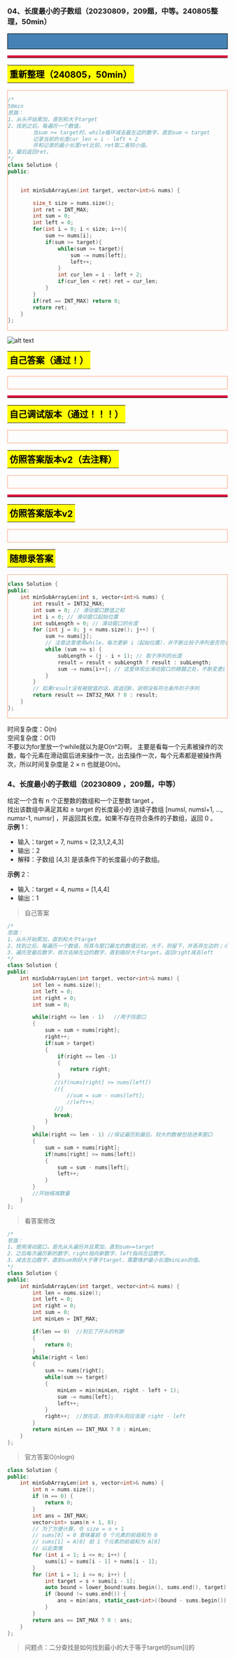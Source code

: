 ### 04、长度最小的子数组（20230809，209题，中等。240805整理，50min）
<div style="border: 1px solid black; padding: 10px; background-color: SteelBlue;">



  </p>
</div>

<hr style="border-top: 5px solid #DC143C;">
<table>
  <tr>
    <td bgcolor="Yellow" style="padding: 5px; border: 0px solid black;">
      <span style="font-weight: bold; font-size: 20px;color: black;">
      重新整理（240805，50min）
      </span>
    </td>
  </tr>
</table>
<div style="padding: 0px; border: 1.5px solid LightSalmon; margin-bottom: 10px;">

```C++
/*
50min
思路：
1、从头开始累加，直到和大于target
2、找到之后，每遍历一个数值，
        当sum >= target时，while循环减去最左边的数字，直到sum < target
        记录当前的长度cur_len = i - left + 2
        并和记录的最小长度ret比较，ret取二者较小值。
3、最后返回ret。
*/
class Solution {
public:


    int minSubArrayLen(int target, vector<int>& nums) {

        size_t size = nums.size();
        int ret = INT_MAX;
        int sum = 0;
        int left = 0;
        for(int i = 0; i < size; i++){
            sum += nums[i];
            if(sum >= target){
                while(sum >= target){
                    sum -= nums[left];
                    left++;
                }
                int cur_len = i - left + 2;
                if(cur_len < ret) ret = cur_len;
            }
        }
        if(ret == INT_MAX) return 0;
        return ret;
    }
};
```

</div>

![alt text](558dac674832cefedbd99bf73a3d164.png)

<table>
  <tr>
    <td bgcolor="Yellow" style="padding: 5px; border: 0px solid black;">
      <span style="font-weight: bold; font-size: 20px;color: black;">
      自己答案（通过！）
      </span>
    </td>
  </tr>
</table>

<div style="padding: 0px; border: 1.5px solid LightSalmon; margin-bottom: 10px">

```C++


```
</div>

<hr style="border-top: 5px solid #DC143C;">

<table>
  <tr>
    <td bgcolor="Yellow" style="padding: 5px; border: 0px solid black;">
      <span style="font-weight: bold; font-size: 20px;color: black;">
      自己调试版本（通过！！！）
      </span>
    </td>
  </tr>
</table>

<div style="padding: 0px; border: 1.5px solid LightSalmon; margin-bottom: 10px">

```C++


```
</div>

<table>
  <tr>
    <td bgcolor="Yellow" style="padding: 5px; border: 0px solid black;">
      <span style="font-weight: bold; font-size: 20px;color: black;">
      仿照答案版本v2（去注释）
      </span>
    </td>
  </tr>
</table>

<div style="padding: 0px; border: 1.5px solid LightSalmon; margin-bottom: 10px">

```C++


```
</div>

<hr style="border-top: 5px solid #DC143C;">

<table>
  <tr>
    <td bgcolor="Yellow" style="padding: 5px; border: 0px solid black;">
      <span style="font-weight: bold; font-size: 20px;color: black;">
      仿照答案版本v2
      </span>
    </td>
  </tr>
</table>

<div style="padding: 0px; border: 1.5px solid LightSalmon; margin-bottom: 10px">

```C++


```
</div>

<table>
  <tr>
    <td bgcolor="Yellow" style="padding: 5px; border: 0px solid black;">
      <span style="font-weight: bold; font-size: 20px;color: black;">
      随想录答案
      </span>
    </td>
  </tr>
</table>

<div style="padding: 0px; border: 1.5px solid LightSalmon; margin-bottom: 10px">

```C++
class Solution {
public:
    int minSubArrayLen(int s, vector<int>& nums) {
        int result = INT32_MAX;
        int sum = 0; // 滑动窗口数值之和
        int i = 0; // 滑动窗口起始位置
        int subLength = 0; // 滑动窗口的长度
        for (int j = 0; j < nums.size(); j++) {
            sum += nums[j];
            // 注意这里使用while，每次更新 i（起始位置），并不断比较子序列是否符合条件
            while (sum >= s) {
                subLength = (j - i + 1); // 取子序列的长度
                result = result < subLength ? result : subLength;
                sum -= nums[i++]; // 这里体现出滑动窗口的精髓之处，不断变更i（子序列的起始位置）
            }
        }
        // 如果result没有被赋值的话，就返回0，说明没有符合条件的子序列
        return result == INT32_MAX ? 0 : result;
    }
};
```
</div>

时间复杂度：O(n)  
空间复杂度：O(1)  
不要以为for里放一个while就以为是O(n^2)啊， 主要是看每一个元素被操作的次数，每个元素在滑动窗后进来操作一次，出去操作一次，每个元素都是被操作两次，所以时间复杂度是 2 × n 也就是O(n)。

### 4、长度最小的子数组（20230809 ，209题，中等）
给定一个含有 n 个正整数的数组和一个正整数 target 。  
找出该数组中满足其和 ≥ target 的长度最小的 连续子数组 [numsl, numsl+1, ..., numsr-1, numsr] ，并返回其长度。如果不存在符合条件的子数组，返回 0 。  
**示例** 1：
- 输入：target = 7, nums = [2,3,1,2,4,3]
- 输出：2
- 解释：子数组 [4,3] 是该条件下的长度最小的子数组。

**示例** 2：
- 输入：target = 4, nums = [1,4,4]
- 输出：1
>自己答案
```C++
/*
思路：
1、从头开始累加，直到和大于target
2、找到之后，每遍历一个数值，将其与窗口最左的数值比较，大于，则留下，并丢弃左边的；小于则丢弃
3、遍历至最后数字，依次去掉左边的数字，直到搞好大于target。返回right减去left
*/
class Solution {
public:
    int minSubArrayLen(int target, vector<int>& nums) {
        int len = nums.size();
        int left = 0;
        int right = 0;
        int sum = 0;

        while(right <= len - 1)   //用于找窗口
        {
            sum = sum + nums[right];
            right++;
            if(sum > target)
            {
                if(right == len -1)
                {
                    return right;
                }
               //if(nums[right] >= nums[left])
               //{
                   //sum = sum - nums[left];
                   //left++;
               //}
               break;
            }
        }
        while(right <= len - 1) //保证遍历到最后，较大的数被包括进来窗口
        {
            sum = sum + nums[right];
            if(nums[right] >= nums[left])
            {
                sum = sum - nums[left];
                left++;
            }
        }
        //开始缩减数量
    }
};
```
>看答案修改
```C++
/*
思路：
1、使用滑动窗口，首先从头遍历并且累加，直到sum>=target
2、之后每次遍历新的数字，right指向新数字，left指向左边数字。
3、减去左边数字，直到sum刚好大于等于target，需要维护最小长度minLen的值。
*/
class Solution {
public:
    int minSubArrayLen(int target, vector<int>& nums) {
        int len = nums.size();
        int left = 0;
        int right = 0;
        int sum = 0;
        int minLen = INT_MAX;

        if(len == 0)  //别忘了开头的判断
        {
            return 0;
        }
        while(right < len)
        {
            sum += nums[right];
            while(sum >= target)
            {
                minLen = min(minLen, right - left + 1);
                sum -= nums[left];
                left++;
            }
            right++;  //放在这，放在开头则应该是 right - left
        }
        return minLen == INT_MAX ? 0 : minLen;
    }
};
```
>官方答案O(nlogn)
```C++
class Solution {
public:
    int minSubArrayLen(int s, vector<int>& nums) {
        int n = nums.size();
        if (n == 0) {
            return 0;
        }
        int ans = INT_MAX;
        vector<int> sums(n + 1, 0); 
        // 为了方便计算，令 size = n + 1 
        // sums[0] = 0 意味着前 0 个元素的前缀和为 0
        // sums[1] = A[0] 前 1 个元素的前缀和为 A[0]
        // 以此类推
        for (int i = 1; i <= n; i++) {
            sums[i] = sums[i - 1] + nums[i - 1];
        }
        for (int i = 1; i <= n; i++) {
            int target = s + sums[i - 1];
            auto bound = lower_bound(sums.begin(), sums.end(), target);
            if (bound != sums.end()) {
                ans = min(ans, static_cast<int>((bound - sums.begin()) - (i - 1)));
            }
        }
        return ans == INT_MAX ? 0 : ans;
    }
};
```
>问题点：二分查找是如何找到最小的大于等于target的sum[i]的